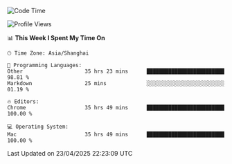 <!--START_SECTION:waka-->
![Code Time](http://img.shields.io/badge/Code%20Time-3%2C833%20hrs%2048%20mins-blue)

![Profile Views](http://img.shields.io/badge/Profile%20Views-0-blue)

📊 **This Week I Spent My Time On** 

```text
🕑︎ Time Zone: Asia/Shanghai

💬 Programming Languages: 
Other                    35 hrs 23 mins      █████████████████████████   98.81 % 
Markdown                 25 mins             ░░░░░░░░░░░░░░░░░░░░░░░░░   01.19 % 

🔥 Editors: 
Chrome                   35 hrs 49 mins      █████████████████████████   100.00 % 

💻 Operating System: 
Mac                      35 hrs 49 mins      █████████████████████████   100.00 % 
```


 Last Updated on 23/04/2025 22:23:09 UTC
<!--END_SECTION:waka-->